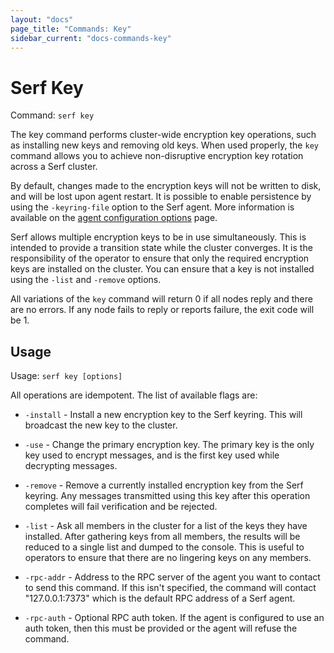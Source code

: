 ```yaml
---
layout: "docs"
page_title: "Commands: Key"
sidebar_current: "docs-commands-key"
---
```


# Serf Key

Command: `serf key`

The key command performs cluster-wide encryption key operations, such as
installing new keys and removing old keys. When used properly, the `key` command
allows you to achieve non-disruptive encryption key rotation across a Serf
cluster.

By default, changes made to the encryption keys will not be written to disk, and
will be lost upon agent restart. It is possible to enable persistence by using
the `-keyring-file` option to the Serf agent. More information is available on
the <a href="/docs/agent/options.html">agent configuration options</a> page.

Serf allows multiple encryption keys to be in use simultaneously. This is
intended to provide a transition state while the cluster converges. It is the
responsibility of the operator to ensure that only the required encryption keys
are installed on the cluster. You can ensure that a key is not installed using
the `-list` and `-remove` options.

All variations of the `key` command will return 0 if all nodes reply and there
are no errors. If any node fails to reply or reports failure, the exit code will
be 1.

## Usage

Usage: `serf key [options]`

All operations are idempotent. The list of available flags are:

* `-install` - Install a new encryption key to the Serf keyring. This will
  broadcast the new key to the cluster.

* `-use` - Change the primary encryption key. The primary key is the only key
  used to encrypt messages, and is the first key used while decrypting messages.

* `-remove` - Remove a currently installed encryption key from the Serf keyring.
  Any messages transmitted using this key after this operation completes will
  fail verification and be rejected.

* `-list` - Ask all members in the cluster for a list of the keys they have
  installed. After gathering keys from all members, the results will be reduced
  to a single list and dumped to the console. This is useful to operators to
  ensure that there are no lingering keys on any members.

* `-rpc-addr` - Address to the RPC server of the agent you want to contact
  to send this command. If this isn't specified, the command will contact
  "127.0.0.1:7373" which is the default RPC address of a Serf agent.

* `-rpc-auth` - Optional RPC auth token. If the agent is configured to use
  an auth token, then this must be provided or the agent will refuse the
  command.
